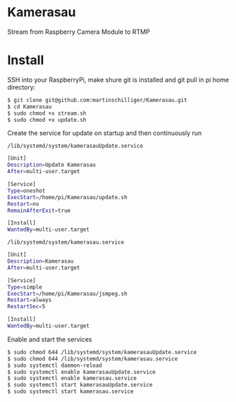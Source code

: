 # Kamerasau

Stream from Raspberry Camera Module to RTMP

# Install

SSH into your RaspberryPi, make shure git is installed and git pull in pi home directory:

```bash
$ git clone git@github.com:martinschilliger/Kamerasau.git
$ cd Kamerasau
$ sudo chmod +x stream.sh
$ sudo chmod +x update.sh

```

Create the service for update on startup and then continuously run

`/lib/systemd/system/kamerasauUpdate.service`

```bash
[Unit]
Description=Update Kamerasau
After=multi-user.target

[Service]
Type=oneshot
ExecStart=/home/pi/Kamerasau/update.sh
Restart=no
RemainAfterExit=true

[Install]
WantedBy=multi-user.target
```

`/lib/systemd/system/kamerasau.service`

```bash
[Unit]
Description=Kamerasau
After=multi-user.target

[Service]
Type=simple
ExecStart=/home/pi/Kamerasau/jsmpeg.sh
Restart=always
RestartSec=5

[Install]
WantedBy=multi-user.target
```

Enable and start the services

```bash
$ sudo chmod 644 /lib/systemd/system/kamerasauUpdate.service
$ sudo chmod 644 /lib/systemd/system/kamerasau.service
$ sudo systemctl daemon-reload
$ sudo systemctl enable kamerasauUpdate.service
$ sudo systemctl enable kamerasau.service
$ sudo systemctl start kamerasauUpdate.service
$ sudo systemctl start kamerasau.service
```
